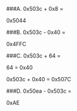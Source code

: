 ###A. 0x503c + 0x8 =

0x5044

###B. 0x503c - 0x40 = 

0x4FFC

###C. 0x503c + 64 =

64 = 0x40

0x503c + 0x40 = 0x507C

###D. 0x50ea - 0x503c = 

0xAE


